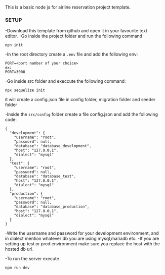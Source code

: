 This is a basic node js for airline reservation project template.

###  SETUP
-Download this template from github and open it in your favourite text editor.
-Go inside the project folder and run the following command
```
npn init
```
-In the root directory create a `.env` file and add the following env:
```
PORT=<port number of your choice>
ex:
PORT=3000
``` 

-Go inside src folder and execcute the following command:
```
npx sequelize init
```
it will create a config.json file in config folder, migration folder and seeder folder

-Inside the `src/config` folder create a file config.json and add the following code:

```
{
  "development": {
    "username": "root",
    "password": null,
    "database": "database_development",
    "host": "127.0.0.1",
    "dialect": "mysql"
  },
  "test": {
    "username": "root",
    "password": null,
    "database": "database_test",
    "host": "127.0.0.1",
    "dialect": "mysql"
  },
  "production": {
    "username": "root",
    "password": null,
    "database": "database_production",
    "host": "127.0.0.1",
    "dialect": "mysql"
  }
}
```
-Write the username and password for your development environment, and in dialect mention whatever db you are using mysql,mariadb etc.
-If you are setting up test or prod environment make sure you replace the host with the hosted db url.

-To run the server execute
```
npm run dev
```